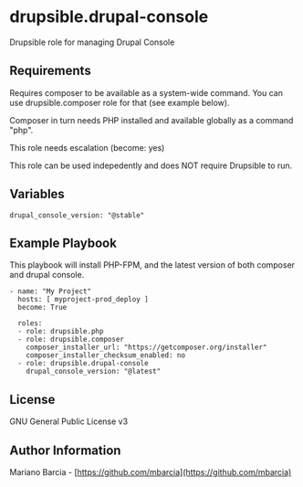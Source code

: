 drupsible.drupal-console
========================
Drupsible role for managing Drupal Console

Requirements
------------
Requires composer to be available as a system-wide command. You can use drupsible.composer role for that (see example below).

Composer in turn needs PHP installed and available globally as a command "php".

This role needs escalation (become: yes)

This role can be used indepedently and does NOT require Drupsible to run.

Variables
---------
```
drupal_console_version: "@stable"
```

Example Playbook
----------------
This playbook will install PHP-FPM, and the latest version of both composer and drupal console.
```
- name: "My Project"
  hosts: [ myproject-prod_deploy ]
  become: True

  roles:
  - role: drupsible.php
  - role: drupsible.composer
    composer_installer_url: "https://getcomposer.org/installer"
    composer_installer_checksum_enabled: no
  - role: drupsible.drupal-console
    drupal_console_version: "@latest"
```

License
-------

GNU General Public License v3

Author Information
------------------

Mariano Barcia - [https://github.com/mbarcia](https://github.com/mbarcia)
